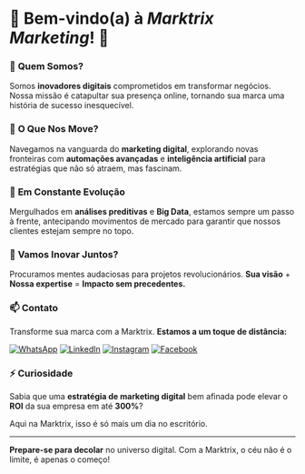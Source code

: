 # 🚀 Bem-vindo(a) à *Marktrix Marketing*! 🚀

### 👋 **Quem Somos?**
Somos **inovadores digitais** comprometidos em transformar negócios. Nossa missão é catapultar sua presença online, tornando sua marca uma história de sucesso inesquecível.

### 👀 **O Que Nos Move?**
Navegamos na vanguarda do **marketing digital**, explorando novas fronteiras com **automações avançadas** e **inteligência artificial** para estratégias que não só atraem, mas fascinam.

### 🌱 **Em Constante Evolução**
Mergulhados em **análises preditivas** e **Big Data**, estamos sempre um passo à frente, antecipando movimentos de mercado para garantir que nossos clientes estejam sempre no topo.

### 💞️ **Vamos Inovar Juntos?**
Procuramos mentes audaciosas para projetos revolucionários. **Sua visão** + **Nossa expertise** = **Impacto sem precedentes.**

### 📫 **Contato**
Transforme sua marca com a Marktrix. **Estamos a um toque de distância:**

[![WhatsApp](https://img.shields.io/badge/-Fale%20Conosco%20no%20WhatsApp-black?style=for-the-badge&logo=whatsapp)](https://wa.me/5545991119001)
[![LinkedIn](https://img.shields.io/badge/-Conecte--se%20no%20LinkedIn-black?style=for-the-badge&logo=linkedin)](https://linkedin.com/in/marktrix-marketing)
[![Instagram](https://img.shields.io/badge/-Siga%20no%20Instagram-black?style=for-the-badge&logo=instagram)](https://www.instagram.com/marktrix.marketing)
[![Facebook](https://img.shields.io/badge/-Curta%20nossa%20página%20no%20Facebook-black?style=for-the-badge&logo=facebook&logoColor=white)](https://www.facebook.com/Marktrix.Mkt)

### ⚡ **Curiosidade**
Sabia que uma **estratégia de marketing digital** bem afinada pode elevar o **ROI** da sua empresa em até **300%**? 

Aqui na Marktrix, isso é só mais um dia no escritório.

---

**Prepare-se para decolar** no universo digital. Com a Marktrix, o céu não é o limite, é apenas o começo!
